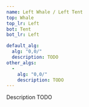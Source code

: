 ```yaml
---
name: Left Whale / Left Tent
top: Whale
top_lr: Left
bot: Tent
bot_lr: Left

default_alg:
  alg: "0,0/"
  description: TODO
other_algs:
  -
    alg: "0,0/"
    description: TODO
---
```


Description TODO

